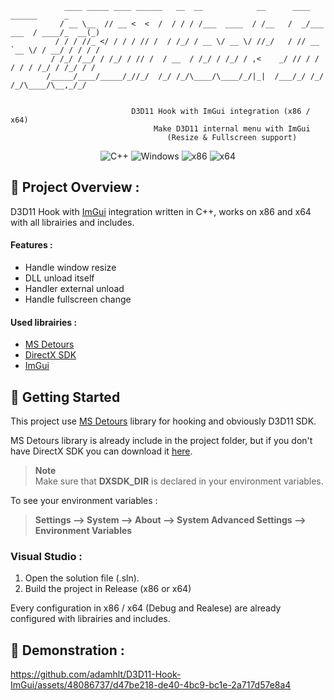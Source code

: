 ```
            ____ _____ ____ ______   __  __            __      ____          ______      _ 
           / __ \__  // __ <  <  /  / / / /___  ____  / /__   /  _/___ ___  / ____/_  __(_)
          / / / //_ </ / / / // /  / /_/ / __ \/ __ \/ //_/   / // __ `__ \/ / __/ / / / / 
         / /_/ /__/ / /_/ / // /  / __  / /_/ / /_/ / ,<    _/ // / / / / / /_/ / /_/ / /
        /_____/____/_____/_//_/  /_/ /_/\____/\____/_/|_|  /___/_/ /_/ /_/\____/\__,_/_/
                                                                       
                                                                      
                           D3D11 Hook with ImGui integration (x86 / x64)
                                Make D3D11 internal menu with ImGui
                                   (Resize & Fullscreen support)
```
<p align="center">
    <img src="https://img.shields.io/badge/language-C%2B%2B-%23f34b7d.svg?style=for-the-badge&logo=appveyor" alt="C++">
    <img src="https://img.shields.io/badge/platform-Windows-0078d7.svg?style=for-the-badge&logo=appveyor" alt="Windows">
    <img src="https://img.shields.io/badge/arch-x86-red.svg?style=for-the-badge&logo=appveyor" alt="x86">
    <img src="https://img.shields.io/badge/arch-x64-green.svg?style=for-the-badge&logo=appveyor" alt="x64">
</p>

## :open_book: Project Overview :

D3D11 Hook with [ImGui](https://github.com/ocornut/imgui) integration written in C++, works on x86 and x64 with all librairies and includes.

#### Features :

- Handle window resize
- DLL unload itself
- Handler external unload
- Handle fullscreen change

#### Used librairies :

- [MS Detours](https://www.microsoft.com/en-us/research/project/detours/)
- [DirectX SDK](https://www.microsoft.com/en-us/download/details.aspx?id=6812)
- [ImGui](https://github.com/ocornut/imgui)

## :rocket: Getting Started

This project use [MS Detours](https://github.com/microsoft/Detours) library for hooking and obviously D3D11 SDK.

MS Detours library is already include in the project folder, but if you don't have DirectX SDK you can download it [here](https://www.microsoft.com/en-us/download/details.aspx?id=6812).

> **Note** <br>
> Make sure that **DXSDK_DIR** is declared in your environment variables.

To see your environment variables :

> **Settings --> System --> About --> System Advanced Settings --> Environment Variables**

### Visual Studio :

1. Open the solution file (.sln).
2. Build the project in Release (x86 or x64)

Every configuration in x86 / x64 (Debug and Realese) are already configured with librairies and includes.

## :test_tube: Demonstration :

https://github.com/adamhlt/D3D11-Hook-ImGui/assets/48086737/d47be218-de40-4bc9-bc1e-2a717d57e8a4
